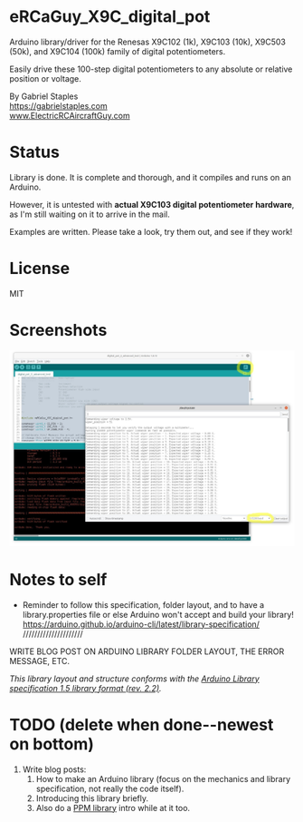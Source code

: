 # eRCaGuy_X9C_digital_pot

Arduino library/driver for the Renesas X9C102 (1k), X9C103 (10k), X9C503 (50k), and X9C104 (100k) family of digital potentiometers.

Easily drive these 100-step digital potentiometers to any absolute or relative position or voltage.

By Gabriel Staples  
https://gabrielstaples.com  
www.ElectricRCAircraftGuy.com  


# Status

Library is done. It is complete and thorough, and it compiles and runs on an Arduino. 

However, it is untested with **actual X9C103 digital potentiometer hardware**, as I'm still waiting on it to arrive in the mail. 

Examples are written. Please take a look, try them out, and see if they work!


# License
MIT


# Screenshots

[![](extras/pics/advanced_test_serial_monitor_screenshot.jpg)](extras/pics/advanced_test_serial_monitor_screenshot.jpg)


# Notes to self
- Reminder to follow this specification, folder layout, and to have a library.properties file or else Arduino won't accept and build your library! https://arduino.github.io/arduino-cli/latest/library-specification/ /////////////////////

WRITE BLOG POST ON ARDUINO LIBRARY FOLDER LAYOUT, THE ERROR MESSAGE, ETC.


_This library layout and structure conforms with the [Arduino Library specification 1.5 library format (rev. 2.2)](https://arduino.github.io/arduino-cli/latest/library-specification/)._


# TODO (delete when done--newest on bottom)
1. Write blog posts:
    1. How to make an Arduino library (focus on the mechanics and library specification, not really the code itself).
    1. Introducing this library briefly.
    1. Also do a [PPM library](https://github.com/ElectricRCAircraftGuy/eRCaGuy_PPM_Writer) intro while at it too.
